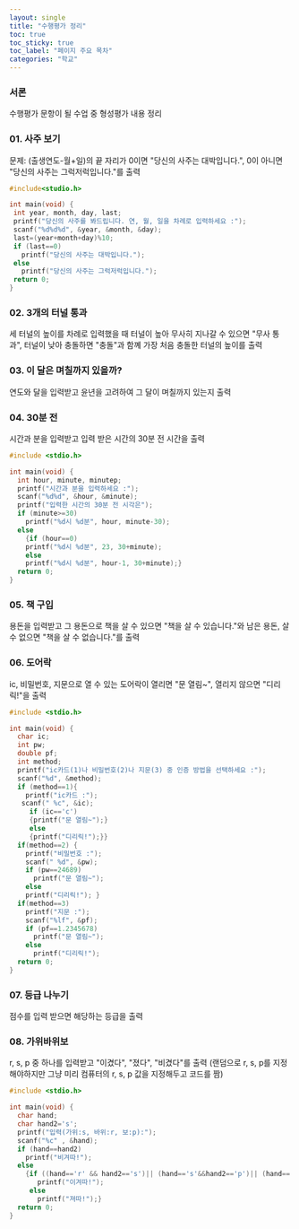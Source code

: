 ```yaml
---
layout: single
title: "수행평가 정리"
toc: true
toc_sticky: true
toc_label: "페이지 주요 목차"
categories: "학교"
---
```

### 서론
수행평가 문항이 될 수업 중 형성평가 내용 정리
### 01. 사주 보기
문제: (출생연도-월+일)의 끝 자리가 0이면 "당신의 사주는 대박입니다.", 0이 아니면 "당신의 사주는 그럭저럭입니다."를 출력
 ~~~c
#include<studio.h>

int main(void) {
  int year, month, day, last;
  printf("당신의 사주를 봐드립니다. 연, 월, 일을 차례로 입력하세요 :");
  scanf("%d%d%d", &year, &month, &day);
  last=(year+month+day)%10;
  if (last==0)
    printf("당신의 사주는 대박입니다.");
  else
    printf("당신의 사주는 그럭저럭입니다.");
  return 0;
}
~~~   
   
### 02. 3개의 터널 통과
세 터널의 높이를 차례로 입력했을 때 터널이 높아 무사히 지나갈 수 있으면 "무사 통과", 터널이 낮아 충돌하면 "충돌"과 함꼐 가장 처음 충돌한 터널의 높이를 출력

   
### 03. 이 달은 며칠까지 있을까?
연도와 달을 입력받고 윤년을 고려하여 그 달이 며칠까지 있는지 출력
   
    
### 04. 30분 전
시간과 분을 입력받고 입력 받은 시간의 30분 전 시간을 출력
~~~c
#include <stdio.h>

int main(void) {
  int hour, minute, minutep;
  printf("시간과 분을 입력하세요 :");
  scanf("%d%d", &hour, &minute);
  printf("입력한 시간의 30분 전 시각은");
  if (minute>=30)
    printf("%d시 %d분", hour, minute-30);
  else
    {if (hour==0)
    printf("%d시 %d분", 23, 30+minute);
    else
    printf("%d시 %d분", hour-1, 30+minute);}
  return 0;
}
~~~
   
### 05. 책 구입
용돈을 입력받고 그 용돈으로 책을 살 수 있으면 "책을 살 수 있습니다."와 남은 용돈, 살 수 없으면 "책을 살 수 없습니다."를 출력
   
### 06. 도어락
ic, 비밀번호, 지문으로 열 수 있는 도어락이 열리면 "문 열림~", 열리지 않으면 "디리릭!"을 출력
~~~c
#include <stdio.h>

int main(void) {
  char ic;
  int pw;
  double pf;
  int method;
  printf("ic카드(1)나 비밀번호(2)나 지문(3) 중 인증 방법을 선택하세요 :");
  scanf("%d", &method);
  if (method==1){
    printf("ic카드 :");
   scanf(" %c", &ic);
     if (ic=='c')
     {printf("문 열림~");}
     else
     {printf("디리릭!");}}
  if(method==2) {
    printf("비밀번호 :");
    scanf(" %d", &pw);
    if (pw==24689)
      printf("문 열림~");
    else 
    printf("디리릭!"); }
  if(method==3)
    printf("지문 :");
    scanf("%lf", &pf);
    if (pf==1.2345678)
      printf("문 열림~");
    else
      printf("디리릭!");
  return 0;
}
~~~
   
### 07. 등급 나누기
점수를 입력 받으면 해당하는 등급을 출력
   
### 08. 가위바위보
r, s, p 중 하나를 입력받고 "이겼다", "졌다", "비겼다"를 출력 (랜덤으로 r, s, p를 지정해야하지만 그냥 미리 컴퓨터의 r, s, p 값을 지정해두고 코드를 짬)
~~~c
#include <stdio.h>

int main(void) {
  char hand;
  char hand2='s';
  printf("입력(가위:s, 바위:r, 보:p):");
  scanf("%c" , &hand);
  if (hand==hand2)
    printf("비겨따!");
  else
    {if ((hand=='r' && hand2=='s')|| (hand=='s'&&hand2=='p')|| (hand=='p'&&hand=='r'))
       printf("이겨따!");
     else
       printf("져따!");}
  return 0;
}
~~~
